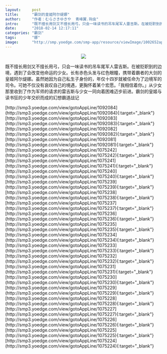 ```yaml
---
layout:     post
title:      "霸剑的皇姬阿尔缇娜"
author:     "作者：むらさきゆきや  青峰翼.钩虫"
intro:      "既不擅长用剑又不擅长用弓，只会一味读书的吊车尾军人雷吉斯。在被贬职到的边境，遇到了会改变他命运的少女。长有赤色头发与红色眼瞳，携带着霸者的大剑的皇姬阿尔缇娜。虽然她因为自己私生子身份的，年仅十四岁就被任命为了边境军的司令。可她不仅没有哀叹自己的境遇，更胸怀着某个宏愿。「我相信着你。」从少女那里收到了作为军师的请求的雷吉斯与少女一同向着困难迈步前进。霸剑的皇姬与读书狂的少年交织而成的幻想霸道战记"
date:       "2018-02-14 12:17:11"
categories: "霸剑"
tags:       "娜"
image:      "http://smp.yoedge.com/smp-app/resource/viewImage/1002652appline.png"
---
```

<div style="text-align: center">
<p><img src="http://smp.yoedge.com/smp-app/resource/viewImage/1002652appline.png"/></p>
</div>
<p class="post-meta">
<span>既不擅长用剑又不擅长用弓，只会一味读书的吊车尾军人雷吉斯。在被贬职到的边境，遇到了会改变他命运的少女。长有赤色头发与红色眼瞳，携带着霸者的大剑的皇姬阿尔缇娜。虽然她因为自己私生子身份的，年仅十四岁就被任命为了边境军的司令。可她不仅没有哀叹自己的境遇，更胸怀着某个宏愿。「我相信着你。」从少女那里收到了作为军师的请求的雷吉斯与少女一同向着困难迈步前进。霸剑的皇姬与读书狂的少年交织而成的幻想霸道战记</span>
</p>
[http://smp3.yoedge.com/view/gotoAppLine/1092084](http://smp3.yoedge.com/view/gotoAppLine/1092084){:target="_blank"}
[http://smp3.yoedge.com/view/gotoAppLine/1092083](http://smp3.yoedge.com/view/gotoAppLine/1092083){:target="_blank"}
[http://smp3.yoedge.com/view/gotoAppLine/1092082](http://smp3.yoedge.com/view/gotoAppLine/1092082){:target="_blank"}
[http://smp3.yoedge.com/view/gotoAppLine/1092081](http://smp3.yoedge.com/view/gotoAppLine/1092081){:target="_blank"}
[http://smp3.yoedge.com/view/gotoAppLine/1075242](http://smp3.yoedge.com/view/gotoAppLine/1075242){:target="_blank"}
[http://smp3.yoedge.com/view/gotoAppLine/1075241](http://smp3.yoedge.com/view/gotoAppLine/1075241){:target="_blank"}
[http://smp3.yoedge.com/view/gotoAppLine/1075240](http://smp3.yoedge.com/view/gotoAppLine/1075240){:target="_blank"}
[http://smp3.yoedge.com/view/gotoAppLine/1075239](http://smp3.yoedge.com/view/gotoAppLine/1075239){:target="_blank"}
[http://smp3.yoedge.com/view/gotoAppLine/1075238](http://smp3.yoedge.com/view/gotoAppLine/1075238){:target="_blank"}
[http://smp3.yoedge.com/view/gotoAppLine/1075237](http://smp3.yoedge.com/view/gotoAppLine/1075237){:target="_blank"}
[http://smp3.yoedge.com/view/gotoAppLine/1075236](http://smp3.yoedge.com/view/gotoAppLine/1075236){:target="_blank"}
[http://smp3.yoedge.com/view/gotoAppLine/1075235](http://smp3.yoedge.com/view/gotoAppLine/1075235){:target="_blank"}
[http://smp3.yoedge.com/view/gotoAppLine/1075234](http://smp3.yoedge.com/view/gotoAppLine/1075234){:target="_blank"}
[http://smp3.yoedge.com/view/gotoAppLine/1075233](http://smp3.yoedge.com/view/gotoAppLine/1075233){:target="_blank"}
[http://smp3.yoedge.com/view/gotoAppLine/1075232](http://smp3.yoedge.com/view/gotoAppLine/1075232){:target="_blank"}
[http://smp3.yoedge.com/view/gotoAppLine/1075231](http://smp3.yoedge.com/view/gotoAppLine/1075231){:target="_blank"}
[http://smp3.yoedge.com/view/gotoAppLine/1075230](http://smp3.yoedge.com/view/gotoAppLine/1075230){:target="_blank"}
[http://smp3.yoedge.com/view/gotoAppLine/1075229](http://smp3.yoedge.com/view/gotoAppLine/1075229){:target="_blank"}
[http://smp3.yoedge.com/view/gotoAppLine/1075228](http://smp3.yoedge.com/view/gotoAppLine/1075228){:target="_blank"}
[http://smp3.yoedge.com/view/gotoAppLine/1075227](http://smp3.yoedge.com/view/gotoAppLine/1075227){:target="_blank"}
[http://smp3.yoedge.com/view/gotoAppLine/1075226](http://smp3.yoedge.com/view/gotoAppLine/1075226){:target="_blank"}
[http://smp3.yoedge.com/view/gotoAppLine/1075225](http://smp3.yoedge.com/view/gotoAppLine/1075225){:target="_blank"}
[http://smp3.yoedge.com/view/gotoAppLine/1075224](http://smp3.yoedge.com/view/gotoAppLine/1075224){:target="_blank"}


